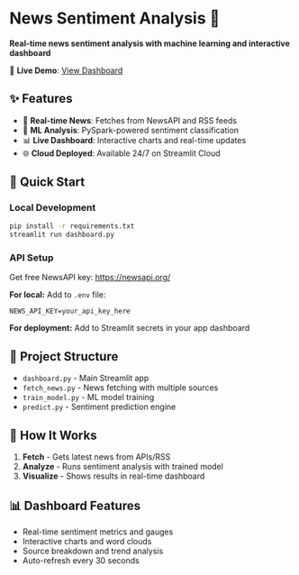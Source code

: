 # News Sentiment Analysis 📰

**Real-time news sentiment analysis with machine learning and interactive dashboard**

🔗 **Live Demo**: [View Dashboard](https://your-app-name.streamlit.app)

## ✨ Features
- 📰 **Real-time News**: Fetches from NewsAPI and RSS feeds
- 🤖 **ML Analysis**: PySpark-powered sentiment classification  
- 📊 **Live Dashboard**: Interactive charts and real-time updates
- 🌐 **Cloud Deployed**: Available 24/7 on Streamlit Cloud

## 🚀 Quick Start

### Local Development
```bash
pip install -r requirements.txt
streamlit run dashboard.py
```

### API Setup
Get free NewsAPI key: https://newsapi.org/

**For local:** Add to `.env` file:
```
NEWS_API_KEY=your_api_key_here
```

**For deployment:** Add to Streamlit secrets in your app dashboard

## 📁 Project Structure
- `dashboard.py` - Main Streamlit app
- `fetch_news.py` - News fetching with multiple sources
- `train_model.py` - ML model training
- `predict.py` - Sentiment prediction engine

## 🔧 How It Works
1. **Fetch** - Gets latest news from APIs/RSS
2. **Analyze** - Runs sentiment analysis with trained model
3. **Visualize** - Shows results in real-time dashboard

## 📊 Dashboard Features
- Real-time sentiment metrics and gauges
- Interactive charts and word clouds
- Source breakdown and trend analysis
- Auto-refresh every 30 seconds